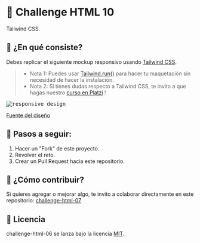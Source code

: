 # 🎏 Challenge HTML 10

Tailwind CSS.

## 🎏 ¿En qué consiste?

Debes replicar el siguiente mockup responsivo usando [Tailwind CSS](https://tailwindcss.com/).

> * Nota 1: Puedes usar [Tailwind.run()](https://tailwind.run/new) para hacer tu maquetación sin necesidad de hacer la instalación.
> * Nota 2: Si tienes dudas respecto a Tailwind CSS, te invito a que hagas nuestro [curso en Platzi](https://platzi.com/clases/tailwind-css/) !

<kbd>
<img src="https://i.ibb.co/qDnvKZP/Wouldn-t-you-agree-that-effective-presentation-is-key-to-making-the-right-impression-The-Lombok-Temp.jpg" alt="responsive design" />
</kbd>

[Fuente del diseño](https://creativemarket.com/delightful.design/2798793-UI-Kit-Lombok)

## 🎏 Pasos a seguir:

1. Hacer un "Fork" de este proyecto.
2. Revolver el reto.
3. Crear un Pull Request hacia este repositorio.

## 🎏 ¿Cómo contribuir?

Si quieres agregar o mejorar algo, te invito a colaborar directamente en este repositorio: [challenge-html-07](https://github.com/platzimaster/challenge-html-07/)

## 🎏 Licencia

challenge-html-06 se lanza bajo la licencia [MIT](https://opensource.org/licenses/MIT).
